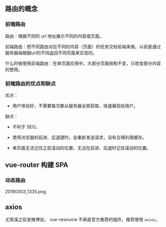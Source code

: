 
## 路由的概念


### 前端路由

路由：根据不同的 url 地址展示不同的内容或页面。

前端路由：把不同路由对应不同的内容（页面）的任务交给前端来做。以前是通过服务器端根据url的不同返回不同页面来实现的。


什么时候使用前端路由：在单页面应用中，大部分页面结构不变，只改变部分内容的使用。


### 前端路由的优点和缺点


优点：

- 用户体验好，不需要每次都从服务器全部获取，快速展现给用户。

缺点：

- 不利于 SEO。

- 使用浏览器的前进、后退键时，会重新发送请求，没有合理利用缓存。

- 单页面无法记住之前滚动的位置，无法在前进、后退时记住滚动的位置。


## vue-router 构建 SPA

### 动态路由

20180303_1335.png



## axios

尤雨溪之前发微博说， vue-resource 不再是官方推荐的插件，推荐使用 `axios`。




